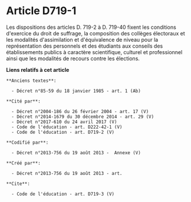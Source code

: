 # Article D719-1

Les dispositions des articles D. 719-2 à D. 719-40 fixent les conditions d'exercice du droit de suffrage, la composition des
collèges électoraux et les modalités d'assimilation et d'équivalence de niveau pour la représentation des personnels et des
étudiants aux conseils des établissements publics à caractère scientifique, culturel et professionnel ainsi que les modalités
de recours contre les élections.

**Liens relatifs à cet article**

	**Anciens textes**:

	  - Décret n°85-59 du 18 janvier 1985 - art. 1 (Ab)

	**Cité par**:

	  - Décret n°2004-186 du 26 février 2004 - art. 17 (V)
	  - Décret n°2014-1679 du 30 décembre 2014 - art. 29 (V)
	  - Décret n°2017-610 du 24 avril 2017 (V)
	  - Code de l'éducation - art. D222-42-1 (V)
	  - Code de l'éducation - art. D719-2 (V)

	**Codifié par**:

	  - Décret n°2013-756 du 19 août 2013 -  Annexe (V)

	**Créé par**:

	  - Décret n°2013-756 du 19 août 2013 - art.

	**Cite**:

	  - Code de l'éducation - art. D719-3 (V)
